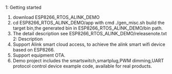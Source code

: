 1: Getting started
   1) download ESP8266_RTOS_ALINK_DEMO
   2) cd ESP8266_RTOS_ALINK_DEMO/app
      with cmd ./gen_misc.sh build the target bin,the generated bin in ESP8266_RTOS_ALINK_DEMO/bin path.
   3) The detail description see ESP8266_RTOS_ALINK_DEMO/releasenote.txt	
2: Description
   1) Support  Alink  smart cloud access, to achieve the alink smart wifi device based on ESP8266.
   2) Support equipment OTA.
   3) Demo project includes the smartswitch,smartplug,PWM dimming,UART protocol control device example code, available for real products.
